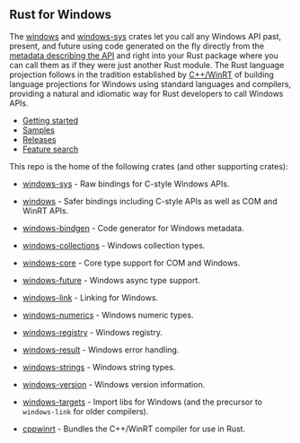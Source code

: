## Rust for Windows

The [windows](https://crates.io/crates/windows) and [windows-sys](https://crates.io/crates/windows-sys) crates let you call any Windows API past, present, and future using code generated on the fly directly from the [metadata describing the API](https://github.com/microsoft/windows-rs/tree/master/crates/libs/bindgen/default) and right into your Rust package where you can call them as if they were just another Rust module. The Rust language projection follows in the tradition established by [C++/WinRT](https://github.com/microsoft/cppwinrt) of building language projections for Windows using standard languages and compilers, providing a natural and idiomatic way for Rust developers to call Windows APIs.

* [Getting started](https://kennykerr.ca/rust-getting-started/)
* [Samples](https://github.com/microsoft/windows-rs/tree/master/crates/samples)
* [Releases](https://github.com/microsoft/windows-rs/releases)
* [Feature search](https://microsoft.github.io/windows-rs/features)

This repo is the home of the following crates (and other supporting crates):

* [windows-sys](https://crates.io/crates/windows-sys) - Raw bindings for C-style Windows APIs.
* [windows](https://crates.io/crates/windows) - Safer bindings including C-style APIs as well as COM and WinRT APIs.

* [windows-bindgen](https://crates.io/crates/windows-bindgen) - Code generator for Windows metadata.
* [windows-collections](https://crates.io/crates/windows-collections) - Windows collection types.
* [windows-core](https://crates.io/crates/windows-core) - Core type support for COM and Windows.
* [windows-future](https://crates.io/crates/windows-future) - Windows async type support.
* [windows-link](https://crates.io/crates/windows-link) - Linking for Windows.
* [windows-numerics](https://crates.io/crates/windows-numerics) - Windows numeric types.
* [windows-registry](https://crates.io/crates/windows-registry) - Windows registry.
* [windows-result](https://crates.io/crates/windows-result) - Windows error handling.
* [windows-strings](https://crates.io/crates/windows-strings) - Windows string types.
* [windows-version](https://crates.io/crates/windows-version) - Windows version information.
* [windows-targets](https://crates.io/crates/windows-targets) - Import libs for Windows (and the precursor to `windows-link` for older compilers).

* [cppwinrt](https://crates.io/crates/cppwinrt) - Bundles the C++/WinRT compiler for use in Rust.
